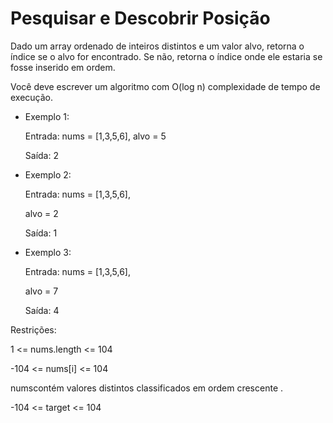 
# Pesquisar e Descobrir Posição


Dado um array ordenado de inteiros distintos e um valor alvo, retorna o índice se o alvo for encontrado. Se não, retorna o índice onde ele estaria se fosse inserido em ordem.

Você deve escrever um algoritmo com  O(log n) complexidade de tempo de execução.



* Exemplo 1:

    Entrada: nums = [1,3,5,6], alvo = 5

    Saída: 2


* Exemplo 2:

    Entrada: nums = [1,3,5,6], 

    alvo = 2

    Saída: 1


* Exemplo 3:

    Entrada: nums = [1,3,5,6], 

    alvo = 7

    Saída: 4


Restrições:

1 <= nums.length <= 104

-104 <= nums[i] <= 104

numscontém valores distintos classificados em ordem crescente .

-104 <= target <= 104
